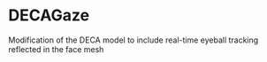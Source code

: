 # DECAGaze
Modification of the DECA model to include real-time eyeball tracking reflected in the face mesh
